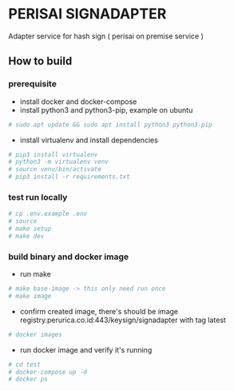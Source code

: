 # PERISAI SIGNADAPTER
Adapter service for hash sign ( perisai on premise service )

## How to build
### prerequisite
- install docker and docker-compose
- install python3 and python3-pip, example on ubuntu
```sh
# sudo apt update && sudo apt install python3 python3-pip
```
- install virtualenv and install dependencies
```sh
# pip3 install virtualenv
# python3 -m virtualenv venv
# source venv/bin/activate
# pip3 install -r requirements.txt
```

### test run locally
```sh
# cp .env.example .env
# source 
# make setup
# make dev
```

### build binary and docker image
- run make
```sh
# make base-image -> this only need run once
# make image
```

- confirm created image, there's should be image registry.perurica.co.id:443/keysign/signadapter with tag latest
```sh
# docker images
```

- run docker image and verify it's running
```sh
# cd test
# docker-compose up -d
# docker ps
```
